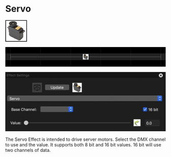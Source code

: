 # Servo

![Icon](<../../.gitbook/assets/image (161).png>)

![Sequencer Grid](<../../.gitbook/assets/image (201) (1).png>)

![](<../../.gitbook/assets/image (702).png>)

The Servo Effect is intended to drive server motors. Select the DMX channel to use and the value. It supports both 8 bit and 16 bit values. 16 bit will use two channels of data.
